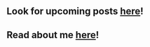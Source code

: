 Look for upcoming posts [here](https://bainbridge.github.io/health_share/posts)!
-

Read about me [here](https://bainbridge.github.io/health_share/about)!
-
